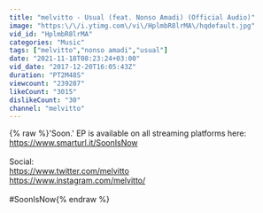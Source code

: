 ```yaml
---
title: "melvitto - Usual (feat. Nonso Amadi) (Official Audio)"
image: "https:\/\/i.ytimg.com\/vi\/HplmbR8lrMA\/hqdefault.jpg"
vid_id: "HplmbR8lrMA"
categories: "Music"
tags: ["melvitto","nonso amadi","usual"]
date: "2021-11-18T08:23:24+03:00"
vid_date: "2017-12-20T16:05:43Z"
duration: "PT2M48S"
viewcount: "239287"
likeCount: "3015"
dislikeCount: "30"
channel: "melvitto"
---
```

{% raw %}'Soon.' EP is available on all streaming platforms here: <a rel="nofollow" target="blank" href="https://www.smarturl.it/SoonIsNow">https://www.smarturl.it/SoonIsNow</a><br /><br />Social:<br /><a rel="nofollow" target="blank" href="https://www.twitter.com/melvitto">https://www.twitter.com/melvitto</a><br /><a rel="nofollow" target="blank" href="https://www.instagram.com/melvitto/">https://www.instagram.com/melvitto/</a><br /><br />#SoonIsNow{% endraw %}
